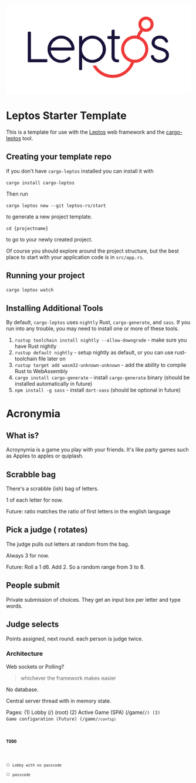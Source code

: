 <picture>
    <source srcset="https://raw.githubusercontent.com/leptos-rs/leptos/main/docs/logos/Leptos_logo_Solid_White.svg" media="(prefers-color-scheme: dark)">
    <img src="https://raw.githubusercontent.com/leptos-rs/leptos/main/docs/logos/Leptos_logo_RGB.svg" alt="Leptos Logo">
</picture>

# Leptos Starter Template

This is a template for use with the [Leptos](https://github.com/leptos-rs/leptos) web framework and the [cargo-leptos](https://github.com/akesson/cargo-leptos) tool.

## Creating your template repo

If you don't have `cargo-leptos` installed you can install it with

`cargo install cargo-leptos`

Then run

`cargo leptos new --git leptos-rs/start`

to generate a new project template.

`cd {projectname}`

to go to your newly created project.

Of course you should explore around the project structure, but the best place to start with your application code is in `src/app.rs`.

## Running your project

`cargo leptos watch`

## Installing Additional Tools

By default, `cargo-leptos` uses `nightly` Rust, `cargo-generate`, and `sass`. If you run into any trouble, you may need to install one or more of these tools.

1. `rustup toolchain install nightly --allow-downgrade` - make sure you have Rust nightly
2. `rustup default nightly` - setup nightly as default, or you can use rust-toolchain file later on
3. `rustup target add wasm32-unknown-unknown` - add the ability to compile Rust to WebAssembly
4. `cargo install cargo-generate` - install `cargo-generate` binary (should be installed automatically in future)
5. `npm install -g sass` - install `dart-sass` (should be optional in future)


# Acronymia

## What is?

Acroynymia is a game you play with your friends.
It's like party games such as Apples to apples or quiplash.


## Scrabble bag
There's a scrabble (ish) bag of letters.

1 of each letter for now.

Future:
ratio matches the ratio of first letters in the english language

## Pick a judge ( rotates)

The judge pulls out letters at random from the bag.

Always 3 for now.

Future:
Roll a 1 d6. Add 2. So a random range from 3 to 8.


## People submit 

Private submission of choices. 
They get an input box per letter and type words.


## Judge selects

Points assigned, next round. 
each person is judge twice. 

### Architecture

Web sockets or Polling?
> whichever the framework makes easier

No database.

Central server thread with in memory state.


Pages:
(1) Lobby (/) (root)
(2) Active Game (SPA) (/game/<code>/)
(3) Game configaration (Future) (/game/<code>/config)


### TODO 

- [ ] Lobby with no passcode
- [ ] passcode

